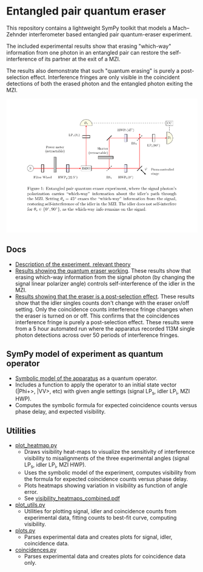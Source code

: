 
# Entangled pair quantum eraser

This repository contains a lightweight SymPy toolkit that models a
Mach–Zehnder interferometer based entangled pair quantum-eraser experiment.

The included experimental results show that
erasing "which-way" information from one photon in an entangled
pair can restore the self-interference of its partner at the exit of a MZI.

The results also demonstrate that such "quantum erasing" is purely
a post-selection effect.
Interference fringes are only visible in the coincident detections of
both the erased photon and the entangled photon exiting the MZI.

![fig.png](fig.png)

## Docs

- [Description of the experiment, relevant theory](render/lab-6-entangled.pdf) 
- [Results showing the quantum eraser working](render/2025-06-02-visibility.pdf). These results show that erasing which-way information from the signal photon (by changing the signal linear polarizer angle) controls self-interference of the idler in the MZI.
- [Results showing that the eraser is a post-selection effect](render/2025-06-15-visibility.pdf). 
These results show that the idler singles counts
don't change with the eraser on/off setting. 
Only the coincidence counts interference fringe changes
when the eraser is turned on or off.
This confirms that the
coincidences interference fringe is purely a post-selection effect.
These results were from a 5 hour automated run where the apparatus recorded 
113M single photon detections across over 50 periods of interference fringes.


## SymPy model of experiment as quantum operator

- [Symbolic model of the apparatus](lab6entangled.py) as a quantum operator.
- Includes a function to apply the operator to an initial state vector (|Phi+>, |VV>, etc) with given angle settings (signal LP<sub>s</sub>, idler LP<sub>i</sub>, MZI HWP).
- Computes the symbolic formula for expected coincidence counts versus phase delay, and expected visibility.

## Utilities

- [plot_heatmap.py](plot_heatmap.py) 
  - Draws visibility heat-maps to visualize the sensitivity of
    interference visibility to misalignments of the three experimental
    angles (signal LP<sub>s</sub>, idler LP<sub>i</sub>, MZI HWP).
  - Uses the symbolic model of the experiment, computes visibility from the formula for expected coincidence counts versus phase delay.
  - Plots heatmaps showing variation in visibility as function of angle error.
  - See [visibility_heatmaps_combined.pdf](visibility_heatmaps_combined.pdf)
- [plot_utils.py](plot_utils.py)   
  - Utilities for plotting signal, idler and coincidence counts from experimental data, 
  fitting counts to best-fit curve, computing visibility.
- [plots.py](plots.py) 
  - Parses experimental data and creates plots for signal, idler, coincidence data.
- [coincidences.py](coincidences.py)
  - Parses experimental data and creates plots for coincidence data only.



